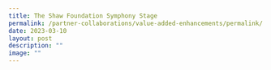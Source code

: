 ```yaml
---
title: The Shaw Foundation Symphony Stage
permalink: /partner-collaborations/value-added-enhancements/permalink/
date: 2023-03-10
layout: post
description: ""
image: ""
---
```

